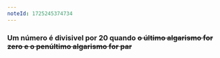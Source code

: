 ```yaml
---
noteId: 1725245374734
---
```


### Um número é **divisivel por 20** quando ~~o último algarismo for zero e o penúltimo algarismo for par~~
